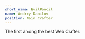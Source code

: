 ```yaml
---
short_name: EvilPencil
name: Andrey Danilov
position: Main Crafter
---
```

The first among the best Web Crafter.
